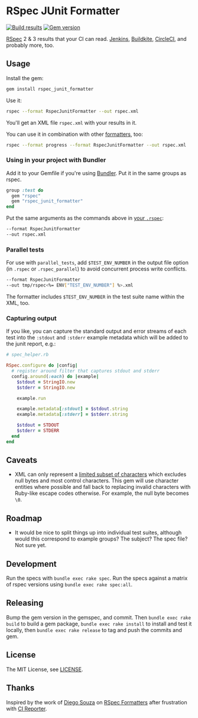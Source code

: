 # RSpec JUnit Formatter

[![Build results](http://img.shields.io/travis/sj26/rspec_junit_formatter/master.svg)](https://travis-ci.org/sj26/rspec_junit_formatter) 
[![Gem version](http://img.shields.io/gem/v/rspec_junit_formatter.svg)](https://rubygems.org/gems/rspec_junit_formatter)

[RSpec][rspec] 2 & 3 results that your CI can read. [Jenkins][jenkins-junit], [Buildkite][buildkite-junit], [CircleCI][circleci-junit], and probably more, too.

  [rspec]: http://rspec.info/
  [jenkins-junit]: https://jenkins.io/doc/pipeline/steps/junit/
  [buildkite-junit]: https://github.com/buildkite/rspec-junit-example
  [circleci-junit]: https://circleci.com/docs/2.0/collect-test-data/

## Usage

Install the gem:

```sh
gem install rspec_junit_formatter
```

Use it:

```sh
rspec --format RspecJunitFormatter --out rspec.xml
```

You'll get an XML file `rspec.xml` with your results in it.

You can use it in combination with other [formatters][rspec-formatters], too:

```sh
rspec --format progress --format RspecJunitFormatter --out rspec.xml
```

  [rspec-formatters]: https://relishapp.com/rspec/rspec-core/v/3-6/docs/formatters

### Using in your project with Bundler

Add it to your Gemfile if you're using [Bundler][bundler]. Put it in the same groups as rspec.

```ruby
group :test do
  gem "rspec"
  gem "rspec_junit_formatter"
end
```

Put the same arguments as the commands above in [your `.rspec`][rspec-file]:

```sh
--format RspecJunitFormatter
--out rspec.xml
```
  [bundler]: https://bundler.io
  [rspec-file]: https://relishapp.com/rspec/rspec-core/v/3-6/docs/configuration/read-command-line-configuration-options-from-files

### Parallel tests

For use with `parallel_tests`, add `$TEST_ENV_NUMBER` in the output file option (in `.rspec` or `.rspec_parallel`) to avoid concurrent process write conflicts.

```sh
--format RspecJunitFormatter
--out tmp/rspec<%= ENV["TEST_ENV_NUMBER"] %>.xml
```

The formatter includes `$TEST_ENV_NUMBER` in the test suite name within the XML, too.

### Capturing output

If you like, you can capture the standard output and error streams of each test into the `:stdout` and `:stderr` example metadata which will be added to the junit report, e.g.:

```ruby
# spec_helper.rb

RSpec.configure do |config|
  # register around filter that captures stdout and stderr
  config.around(:each) do |example|
    $stdout = StringIO.new
    $stderr = StringIO.new

    example.run

    example.metadata[:stdout] = $stdout.string
    example.metadata[:stderr] = $stderr.string

    $stdout = STDOUT
    $stderr = STDERR
  end
end
```

## Caveats

 * XML can only represent a [limited subset of characters][xml-charsets] which excludes null bytes and most control characters. This gem will use character entities where possible and fall back to replacing invalid characters with Ruby-like escape codes otherwise. For example, the null byte becomes `\0`.

  [xml-charsets]: https://www.w3.org/TR/xml/#charsets

## Roadmap

 * It would be nice to split things up into individual test suites, although would this correspond to example groups? The subject? The spec file? Not sure yet.

## Development

Run the specs with `bundle exec rake spec`. Run the specs against a matrix of rspec versions using `bundle exec rake spec:all`.

## Releasing

Bump the gem version in the gemspec, and commit. Then `bundle exec rake build` to build a gem package, `bundle exec rake install` to install and test it locally, then `bundle exec rake release` to tag and push the commits and gem.

## License

The MIT License, see [LICENSE](./LICENSE).

## Thanks

Inspired by the work of [Diego Souza][dgvncsz0f] on [RSpec Formatters][dgvncsz0f/rspec_formatters] after frustration with [CI Reporter][ci_reporter].

  [dgvncsz0f]: https://github.com/dgvncsz0f
  [dgvncsz0f/rspec_formatters]: https://github.com/dgvncsz0f/rspec_formatters
  [ci_reporter]: https://github.com/nicksieger/ci_reporter

